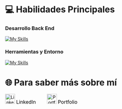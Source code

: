 # 💻 Habilidades Principales

### Desarrollo Back End 
[![My Skills](https://skillicons.dev/icons?i=py,django,postgres,aws,java)](https://skillicons.dev)  

### Herramientas y Entorno
[![My Skills](https://skillicons.dev/icons?i=arch,git,github,vscode,postman,markdown,bash,idea)](https://skillicons.dev)  

# 🌐 Para saber más sobre mí

<div style="display: inline-flex; flex-direction: column; align-items: center; margin-right: 32px;">
    <a href="https://www.linkedin.com/in/agustin-ribotta/" style="text-decoration: none; color: black; text-align: center;">
        <img src="https://skillicons.dev/icons?i=linkedin" alt="LinkedIn" style="width: 32px; height: 32px; margin-bottom: 4px;" />
        <span style="font-size: 16px;">LinkedIn</span>
    </a>
</div>

<div style="display: inline-flex; flex-direction: column; align-items: center;">
    <a href="https://www.agustinribotta.dev/" style="text-decoration: none; color: black; text-align: center;">
        <img src="https://img.icons8.com/material-outlined/32/000000/folder-invoices.png" alt="Portfolio" style="width: 32px; height: 32px; margin-bottom: 4px;" />
        <span style="font-size: 16px;">Portfolio</span>
    </a>
</div>
